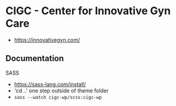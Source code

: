 # CIGC - Center for Innovative Gyn Care

- https://innovativegyn.com/

## Documentation

SASS
- https://sass-lang.com/install/
- 'cd ..' one step outside of theme folder
- `sass --watch cigc-wp/scss:cigc-wp`
